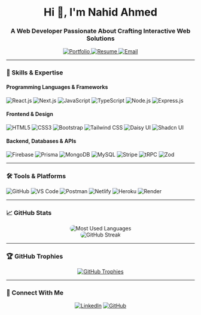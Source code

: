 <h1 align="center">Hi 👋, I'm Nahid Ahmed</h1>
<h3 align="center">A Web Developer Passionate About Crafting Interactive Web Solutions</h3>

<p align="center">
    <a href="https://itsnahid.netlify.app/" target="_blank">
        <img src="https://img.shields.io/badge/-Portfolio-4CAF50?style=for-the-badge&logo=About.me&logoColor=white" alt="Portfolio" />
    </a>
    <a href="https://drive.google.com/file/d/1oortML5fbrtB6oggvL3SlFhcGGyP2pRR/view" target="_blank">
        <img src="https://img.shields.io/badge/-Resume-0077B5?style=for-the-badge&logo=googledrive&logoColor=white" alt="Resume" />
    </a>
    <a href="mailto:ahmednahid1995@gmail.com">
        <img src="https://img.shields.io/badge/-Email-D14836?style=for-the-badge&logo=gmail&logoColor=white" alt="Email" />
    </a>
</p>


---

### 🚀 Skills & Expertise
#### Programming Languages & Frameworks
![React.js](https://img.shields.io/badge/-React.js-61DAFB?logo=react&logoColor=white&style=for-the-badge)
![Next.js](https://img.shields.io/badge/-Next.js-000?logo=nextdotjs&logoColor=white&style=for-the-badge)
![JavaScript](https://img.shields.io/badge/-JavaScript-F7DF1E?logo=javascript&logoColor=black&style=for-the-badge)
![TypeScript](https://img.shields.io/badge/-TypeScript-3178C6?logo=typescript&logoColor=white&style=for-the-badge)
![Node.js](https://img.shields.io/badge/-Node.js-339933?logo=nodedotjs&logoColor=white&style=for-the-badge)
![Express.js](https://img.shields.io/badge/-Express.js-000?logo=express&logoColor=white&style=for-the-badge)

#### Frontend & Design
![HTML5](https://img.shields.io/badge/-HTML5-E34F26?logo=html5&logoColor=white&style=for-the-badge)
![CSS3](https://img.shields.io/badge/-CSS3-1572B6?logo=css3&logoColor=white&style=for-the-badge)
![Bootstrap](https://img.shields.io/badge/-Bootstrap-7952B3?logo=bootstrap&logoColor=white&style=for-the-badge)
![Tailwind CSS](https://img.shields.io/badge/-Tailwind_CSS-06B6D4?logo=tailwindcss&logoColor=white&style=for-the-badge)
![Daisy UI](https://img.shields.io/badge/-Daisy_UI-5A0FC8?logo=daisyui&logoColor=white&style=for-the-badge)
![Shadcn UI](https://img.shields.io/badge/-Shadcn_UI-24292F?logo=tool&logoColor=white&style=for-the-badge)

#### Backend, Databases & APIs
![Firebase](https://img.shields.io/badge/-Firebase-FFCA28?logo=firebase&logoColor=black&style=for-the-badge)
![Prisma](https://img.shields.io/badge/-Prisma-2D3748?logo=prisma&logoColor=white&style=for-the-badge)
![MongoDB](https://img.shields.io/badge/-MongoDB-47A248?logo=mongodb&logoColor=white&style=for-the-badge)
![MySQL](https://img.shields.io/badge/-MySQL-4479A1?logo=mysql&logoColor=white&style=for-the-badge)
![Stripe](https://img.shields.io/badge/-Stripe-008CDD?logo=stripe&logoColor=white&style=for-the-badge)
![tRPC](https://img.shields.io/badge/-tRPC-026AA7?style=for-the-badge)
![Zod](https://img.shields.io/badge/-Zod-000000?style=for-the-badge)

---

### 🛠️ Tools & Platforms
![GitHub](https://img.shields.io/badge/-GitHub-181717?logo=github&logoColor=white&style=for-the-badge)
![VS Code](https://img.shields.io/badge/-VS_Code-007ACC?logo=visualstudiocode&logoColor=white&style=for-the-badge)
![Postman](https://img.shields.io/badge/-Postman-FF6C37?logo=postman&logoColor=white&style=for-the-badge)
![Netlify](https://img.shields.io/badge/-Netlify-00C7B7?logo=netlify&logoColor=white&style=for-the-badge)
![Heroku](https://img.shields.io/badge/-Heroku-430098?logo=heroku&logoColor=white&style=for-the-badge)
![Render](https://img.shields.io/badge/-Render-0466C8?style=for-the-badge)

---

### 📈 GitHub Stats
<p align="center">
    <img 
        src="https://github-readme-stats.vercel.app/api/top-langs?username=nahidahmed02&show_icons=true&locale=en&layout=compact&theme=nightowl" 
        alt="Most Used Languages" 
        style="border-radius: 10px;" 
    />
    <br>
    <img 
        src="https://streak-stats.demolab.com/?user=nahidahmed02&theme=nightowl" 
        alt="GitHub Streak" 
        style="border-radius: 10px;" 
    />
</p>

---

### 🏆 GitHub Trophies
<p align="center">
    <a href="https://github.com/ryo-ma/github-profile-trophy"><img src="https://github-profile-trophy.vercel.app/?username=nahidahmed02&margin-w=15" alt="GitHub Trophies" /></a>
</p>

---

### 🤝 Connect With Me
<p align="center">
  <a href="https://linkedin.com/in/nahid-02n" target="blank"><img src="https://img.shields.io/badge/-LinkedIn-0A66C2?logo=linkedin&logoColor=white&style=for-the-badge" alt="LinkedIn" /></a>
  <a href="https://github.com/nahidahmed02" target="blank"><img src="https://img.shields.io/badge/-GitHub-181717?logo=github&logoColor=white&style=for-the-badge" alt="GitHub" /></a>
</p>

